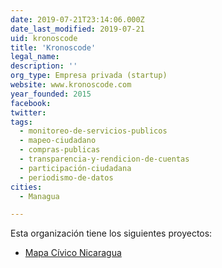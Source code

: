 ```yaml
---
date: 2019-07-21T23:14:06.000Z
date_last_modified: 2019-07-21
uid: kronoscode
title: 'Kronoscode'
legal_name: 
description: ''
org_type: Empresa privada (startup)
website: www.kronoscode.com
year_founded: 2015
facebook: 
twitter: 
tags:
  - monitoreo-de-servicios-publicos
  - mapeo-ciudadano
  - compras-publicas
  - transparencia-y-rendicion-de-cuentas
  - participación-ciudadana
  - periodismo-de-datos
cities: 
  - Managua

---
```


Esta organización tiene los siguientes proyectos:

- [Mapa Cívico Nicaragua](/proyectos/mapa-civico-nicaragua)
